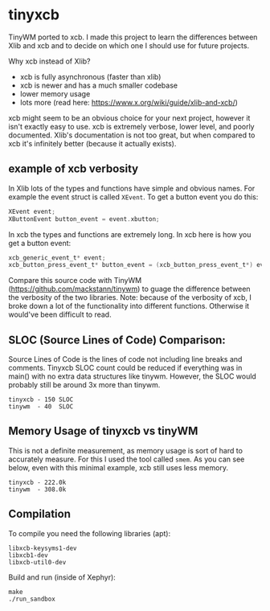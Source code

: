 # tinyxcb
TinyWM ported to xcb. I made this project to learn the differences between Xlib
and xcb and to decide on which one I should use for future projects.

Why xcb instead of Xlib?  
 - xcb is fully asynchronous (faster than xlib)
 - xcb is newer and has a much smaller codebase
 - lower memory usage
 - lots more (read here: https://www.x.org/wiki/guide/xlib-and-xcb/)

xcb might seem to be an obvious choice for your next project, however it isn't
exactly easy to use. xcb is extremely verbose, lower level, and poorly documented.
Xlib's documentation is not too great, but when compared to xcb it's infinitely better
(because it actually exists).

## example of xcb verbosity
In Xlib lots of the types and functions have simple and obvious names.
For example the event struct is called `XEvent`. To get a button event you do this:
```C
XEvent event;
XButtonEvent button_event = event.xbutton;
```

In xcb the types and functions are extremely long. In xcb here is how you get a 
button event:
```C
xcb_generic_event_t* event;
xcb_button_press_event_t* button_event = (xcb_button_press_event_t*) event;
```

Compare this source code with TinyWM (https://github.com/mackstann/tinywm) to guage
the difference between the verbosity of the two libraries.
Note: because of the verbosity of xcb, I broke down a lot of the functionality into
different functions. Otherwise it would've been difficult to read.

## SLOC (Source Lines of Code) Comparison:
Source Lines of Code is the lines of code not including line breaks and comments.
Tinyxcb SLOC count could be reduced if everything was in main() with no extra data
structures like tinywm. However, the SLOC would probably still be around 3x more than
tinywm.
```
tinyxcb - 150 SLOC
tinywm  - 40  SLOC
```

## Memory Usage of tinyxcb vs tinyWM
This is not a definite measurement, as memory usage is sort of hard to accurately
measure. For this I used the tool called `smem`. As you can see below, even with
this minimal example, xcb still uses less memory.
```
tinyxcb - 222.0k
tinywm  - 308.0k
```

## Compilation
To compile you need the following libraries (apt):
```
libxcb-keysyms1-dev
libxcb1-dev
libxcb-util0-dev
```

Build and run (inside of Xephyr):
```
make
./run_sandbox
```
